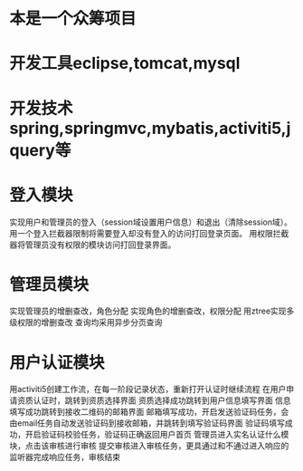 # 本是一个众筹项目
# 开发工具eclipse,tomcat,mysql
# 开发技术spring,springmvc,mybatis,activiti5,jquery等
# 登入模块
实现用户和管理员的登入（session域设置用户信息）和退出（清除session域）。
用一个登入拦截器限制将需要登入却没有登入的访问打回登录页面。
用权限拦截器将管理员没有权限的模块访问打回登录界面。
# 管理员模块
实现管理员的增删查改，角色分配
实现角色的增删查改，权限分配
用ztree实现多级权限的增删查改
查询均采用异步分页查询
# 用户认证模块
用activiti5创建工作流，在每一阶段记录状态，重新打开认证时继续流程
在用户申请资质认证时，跳转到资质选择界面
资质选择成功跳转到用户信息填写界面
信息填写成功跳转到接收二维码的邮箱界面
邮箱填写成功，开启发送验证码任务，会由email任务自动发送验证码到接收邮箱，并跳转到填写验证码界面
验证码填写成功，开启验证码校验任务，验证码正确返回用户首页
管理员进入实名认证什么模块，点击该审核进行审核
提交审核进入审核任务，更具通过和不通过进入响应的监听器完成响应任务，审核结束
